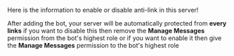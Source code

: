Here is the information to enable or disable anti-link in this server!

After adding the bot, your server will be automatically protected from __every links__
if you want to disable this then remove the __Manage Messages__ permission from the bot's highest role or
if you want to enable it then give the __Manage Messages__ permission to the bot's highest role

